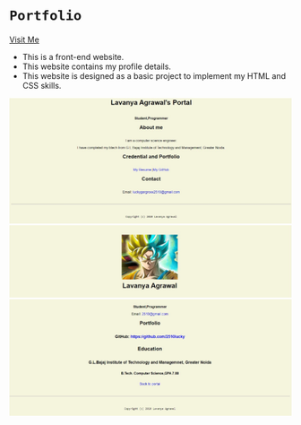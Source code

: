# `Portfolio`
[Visit Me](https://2510lucky.github.io/portfolio/index.html)
- This is a front-end website.
- This website contains my profile details.
- This website is designed as a basic project to implement my HTML and CSS skills.


![Test Image 1](image/img3.jpg)
![Test Image 1](image/img1.jpg)
![Test Image 1](image/img2.jpg)


